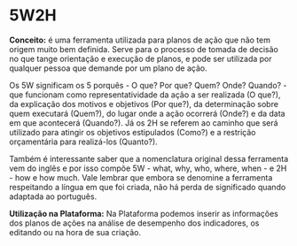 # 5W2H

**Conceito:** é uma ferramenta utilizada para planos de ação que não tem origem muito bem definida. Serve para o processo de tomada de decisão no que tange orientação e execução de planos, e pode ser utilizada por qualquer pessoa que demande por um plano de ação.

Os 5W significam os 5 porquês - O que? Por que? Quem? Onde? Quando? - que funcionam como representatividade da ação a ser realizada (O que?), da explicação dos motivos e objetivos (Por que?), da determinação sobre quem executará (Quem?), do lugar onde a ação ocorrerá (Onde?) e da data em que acontecerá (Quando?). Já os 2H se referem ao caminho que será utilizado para atingir os objetivos estipulados (Como?) e a restrição orçamentária para realizá-los (Quanto?).

Também é interessante saber que a nomenclatura original dessa ferramenta vem do inglês e por isso compõe 5W - what, why, who, where, when - e 2H - how e how much. Vale lembrar que embora se denomine a ferramenta respeitando a língua em que foi criada, não há perda de significado quando adaptada ao português.

**Utilização na Plataforma:** Na Plataforma podemos inserir as informações dos planos de ações na análise de desempenho dos indicadores, os editando ou na hora de sua criação.

